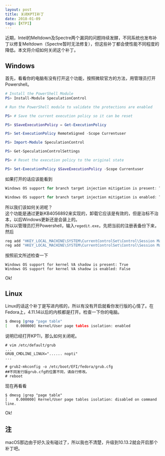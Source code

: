 ```yaml
---
layout: post
title: 关闭KPTI补丁
date: 2018-01-09
tags: [KTPI]
---
```

近期，Intel的Meltdown及Spectre两个漏洞的问题持续发酵，不同系统也发布补丁以修复Meltdown（Spectre暂时无法修复），但这些补丁都会使性能不同程度的降低。本文将介绍如何关闭这个补丁。  

## Windows
首先，看看你的电脑有没有打开这个功能，按照微软官方的方法，用管理员打开Powershell。

``` PowerShell
# Install the PowerShell Module
PS> Install-Module SpeculationControl

# Run the PowerShell module to validate the protections are enabled

PS> # Save the current execution policy so it can be reset

PS> $SaveExecutionPolicy = Get-ExecutionPolicy

PS> Set-ExecutionPolicy RemoteSigned -Scope Currentuser

PS> Import-Module SpeculationControl

PS> Get-SpeculationControlSettings

PS> # Reset the execution policy to the original state

PS> Set-ExecutionPolicy $SaveExecutionPolicy -Scope Currentuser 
```
如果打开的话应该能看到
``` PowerShell
Windows OS support for branch target injection mitigation is present: True

Windows OS support for branch target injection mitigation is enabled: True
```

所以我们该如何关闭呢？  
这个功能是通过更新KB4056892来实现的，卸载它应该是有效的，但是治标不治本，以后Windows更新还是会装上的。  
所以以管理员打开Powershell，输入`regedit.exe`，先把当前的注册表备份下来，然后
``` cmd
reg add "HKEY_LOCAL_MACHINE\SYSTEM\CurrentControlSet\Control\Session Manager\Memory Management" /v FeatureSettingsOverride /t REG_DWORD /d 3 /f
reg add "HKEY_LOCAL_MACHINE\SYSTEM\CurrentControlSet\Control\Session Manager\Memory Management" /v FeatureSettingsOverrideMask /t REG_DWORD /d 3 /f
```

按照前文所述检查一下
```
Windows OS support for kernel VA shadow is present: True
Windows OS support for kernel VA shadow is enabled: False
```
Ok!

## Linux
Linux的话这个补丁是写进内核的，所以有没有开启就看你发行版的心情了。在Fedora上，4.11.14以后的内核都是打开。检查一下你的电脑。
``` bash
$ dmesg |grep "page table"
[    0.000000] Kernel/User page tables isolation: enabled 
```
说明已经打开KPTI，那么如何关闭呢。  
```
# vim /etc/default/grub
...
GRUB_CMDLINE_LINUX="...... nopti"
...

# grub2-mkconfig -o /etc/boot/EFI/fedora/grub.cfg
##不同发行版grub.cfg的位置不同，请自行修改。
# reboot
```
现在再看看
```
$ dmesg |grep "page table"
[    0.000000] Kernel/User page tables isolation: disabled on command line.
```

Ok!

## 注
macOS那边由于好久没有碰过了，所以我也不清楚，升级到10.13.2就会开启那个补丁吧。
